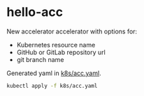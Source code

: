 # hello-acc

New accelerator accelerator with options for:

- Kubernetes resource name
- GitHub or GitLab repository url
- git branch name

Generated yaml in [k8s/acc.yaml](k8s/acc.yaml).

```sh
kubectl apply -f k8s/acc.yaml
```
